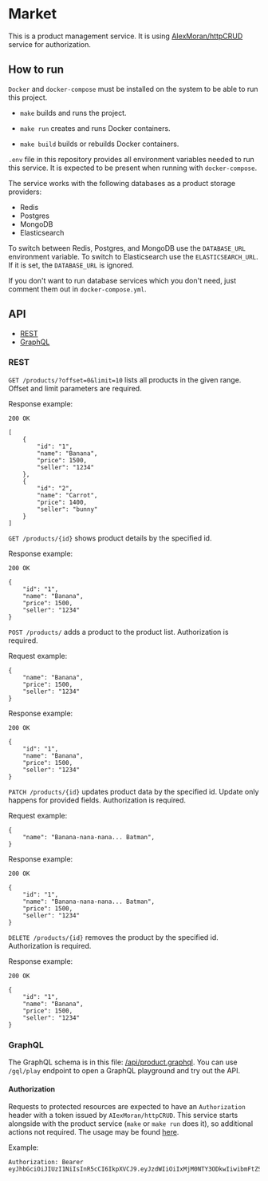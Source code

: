 # Market

This is a product management service. It is using [AIexMoran/httpCRUD](https://github.com/AIexMoran/httpCRUD) service
for authorization.

## How to run

`Docker` and `docker-compose` must be installed on the system to be able to run this project.

- `make` builds and runs the project.

- `make run` creates and runs Docker containers.

- `make build` builds or rebuilds Docker containers.

`.env` file in this repository provides all environment variables needed to run this service.
It is expected to be present when running with `docker-compose`.

The service works with the following databases as a product storage providers:
- Redis
- Postgres
- MongoDB
- Elasticsearch

To switch between Redis, Postgres, and MongoDB use the `DATABASE_URL` environment variable.
To switch to Elasticsearch use the `ELASTICSEARCH_URL`. If it is set, the `DATABASE_URL` is ignored.  

If you don't want to run database services which you don't need, just comment them out in `docker-compose.yml`.

## API

- [REST](#REST)
- [GraphQL](#GraphQL)

### REST

`GET /products/?offset=0&limit=10` lists all products in the given range. Offset and limit parameters are required.

Response example:
```
200 OK
```
```
[
    {
        "id": "1",
        "name": "Banana",
        "price": 1500,
        "seller": "1234"
    },
    {
        "id": "2",
        "name": "Carrot",
        "price": 1400,
        "seller": "bunny"
    }
]
```

`GET /products/{id}` shows product details by the specified id.

Response example:
```
200 OK
```
```
{
    "id": "1",
    "name": "Banana",
    "price": 1500,
    "seller": "1234"
}
```

`POST /products/` adds a product to the product list. Authorization is required.

Request example:
```
{
    "name": "Banana",
    "price": 1500,
    "seller": "1234"
}
```
Response example:
```
200 OK
```
```
{
    "id": "1",
    "name": "Banana",
    "price": 1500,
    "seller": "1234"
}
```

`PATCH /products/{id}` updates product data by the specified id. Update only happens for provided fields. Authorization is required.

Request example:
```
{
    "name": "Banana-nana-nana... Batman",
}
```

Response example:
```
200 OK
```
```
{
    "id": "1",
    "name": "Banana-nana-nana... Batman",
    "price": 1500,
    "seller": "1234"
}
```

`DELETE /products/{id}` removes the product by the specified id. Authorization is required. 

Response example:
```
200 OK
```
```
{
    "id": "1",
    "name": "Banana",
    "price": 1500,
    "seller": "1234"
}
```

### GraphQL

The GraphQL schema is in this file: [/api/product.graphql](/api/product.graphql). 
You can use `/gql/play` endpoint to open a GraphQL playground and try out the API.

#### Authorization

Requests to protected resources are expected to have an `Authorization` header with a token issued by `AIexMoran/httpCRUD`.
This service starts alongside with the product service (`make` or `make run` does it), so additional actions
not required. 
The usage may be found [here](https://github.com/AIexMoran/httpCRUD).

Example:

```
Authorization: Bearer eyJhbGciOiJIUzI1NiIsInR5cCI6IkpXVCJ9.eyJzdWIiOiIxMjM0NTY3ODkwIiwibmFtZSI6IkpvaG4gRG9lIiwiaWF0IjoxNTE2MjM5MDIyfQ.SflKxwRJSMeKKF2QT4fwpMeJf36POk6yJV_adQssw5c
```
